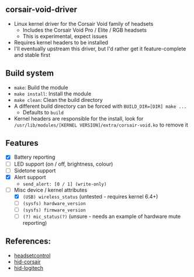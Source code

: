 ## corsair-void-driver
  - Linux kernel driver for the Corsair Void family of headsets
    - Includes the Corsair Void Pro / Elite / RGB headsets
    - This is experimental, expect issues
  - Requires kernel headers to be installed
  - I'll eventually upstream this driver, but I'd rather get it feature-complete and stable first

## Build system
  - `make`: Build the module
  - `make install`: Install the module
  - `make clean`: Clean the build directory
  - A different build directory can be forced with `BUILD_DIR=[DIR] make ...`
    - Defaults to `build`
  - Kernel headers are responsible for the install, look for `/usr/lib/modules/[KERNEL VERSION]/extra/corsair-void.ko` to remove it

## Features
  - [x] Battery reporting
  - [ ] LED support (on / off, brightness, colour)
  - [ ] Sidetone support
  - [x] Alert support
    - `send_alert: [0 / 1] (write-only)`
  - [ ] Misc device / kernel attributes
    - [x] `(USB) wireless_status` (untested - requires kernel 6.4+)
    - [ ] `(sysfs) hardware_version`
    - [ ] `(sysfs) firmware_version`
    - [ ] `(?) mic_status(?)` (unsure - needs an example of hardware mute reporting)

## References:
  - [headsetcontrol](https://github.com/Sapd/HeadsetControl/blob/master/src/devices/corsair_void.c)
  - [hid-corsair](https://git.kernel.org/pub/scm/linux/kernel/git/torvalds/linux.git/tree/drivers/hid/hid-corsair.c)
  - [hid-logitech](https://git.kernel.org/pub/scm/linux/kernel/git/torvalds/linux.git/tree/drivers/hid/hid-logitech-hidpp.c)
